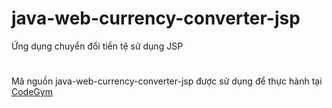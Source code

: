 # java-web-currency-converter-jsp
Ứng dụng chuyển đổi tiền tệ sử dụng JSP
#
Mã nguồn java-web-currency-converter-jsp được sử dụng để thực hành tại [CodeGym](https://codegym.vn)
